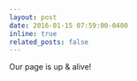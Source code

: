 ```yaml
---
layout: post
date: 2016-01-15 07:59:00-0400
inline: true
related_posts: false
---
```


Our page is up & alive!
